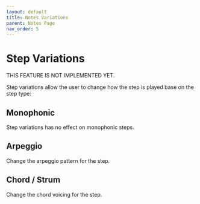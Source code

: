 ```yaml
---
layout: default
title: Notes Variations
parent: Notes Page
nav_order: 5
---
```


# Step Variations

THIS FEATURE IS NOT IMPLEMENTED YET.

Step variations allow the user to change how the step is played base on the step type:

## Monophonic

Step variations has no effect on monophonic steps.

## Arpeggio

Change the arpeggio pattern for the step.

## Chord / Strum

Change the chord voicing for the step.
